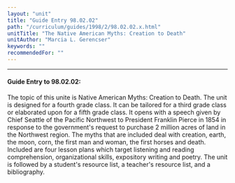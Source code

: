 ```yaml
---
layout: "unit"
title: "Guide Entry 98.02.02"
path: "/curriculum/guides/1998/2/98.02.02.x.html"
unitTitle: "The Native American Myths: Creation to Death"
unitAuthor: "Marcia L. Gerencser"
keywords: ""
recommendedFor: ""
---
```

<body>
<hr/>
<h4>
Guide Entry to 98.02.02:
</h4>
<p>The topic of this unite is Native American Myths:  Creation to Death.  The unit is designed for a fourth grade class.  It can be tailored for a third grade class or elaborated upon for a fifth grade class.  It opens with a speech given by Chief Seattle of the Pacific Northwest to President Franklin Pierce in 1854 in response to the government's request to purchase 2 million acres of land in the Northwest region.  The myths that are included deal with creation, earth, the moon, corn, the first man and woman, the first horses and death.  Included are four lesson plans which target listening and reading comprehension, organizational skills, expository writing and poetry.  The unit is followed by a student's resource list, a teacher's resource list, and a bibliography.</p>
</body>
